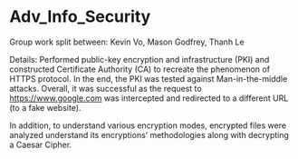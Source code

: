 # Adv_Info_Security

Group work split between: Kevin Vo, Mason Godfrey, Thanh Le

Details:
Performed public-key encryption and infrastructure (PKI) and constructed Certificate Authority (CA) to recreate the phenomenon of HTTPS protocol. In the end, the PKI was tested against Man-in-the-middle attacks. Overall, it was successful as the request to https://www.google.com was intercepted and redirected to a different URL (to a fake website).

In addition, to understand various encryption modes, encrypted files were analyzed understand its encryptions’ methodologies along with decrypting a Caesar Cipher.
